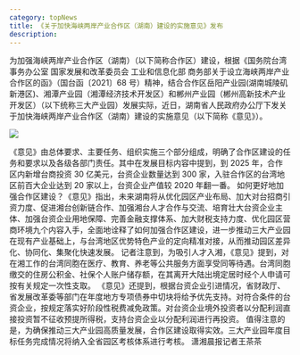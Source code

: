```yaml
---
category: topNews
title: 《关于加快海峡两岸产业合作区（湖南）建设的实施意见》发布
description:
---
```


为加强海峡两岸产业合作区（湖南）（以下简称合作区）建设，根据《国务院台湾事务办公室 国家发展和改革委员会 工业和信息化部 商务部关于设立海峡两岸产业合作区的函》（国台函〔2021〕68 号）精神，结合合作区岳阳产业园(湖南城陵矶新港区)、湘潭产业园（湘潭经济技术开发区）和郴州产业园（郴州高新技术产业开发区）（以下统称三大产业园）发展实际，近日，湖南省人民政府办公厅下发关于加快海峡两岸产业合作区（湖南）建设的实施意见（以下简称《意见》）。

![](https://pics1.baidu.com/feed/f9dcd100baa1cd114990190c4496e7f5c3ce2d01.jpeg?token=2007182312d555e7ad9fcceccad2e73e)

《意见》由总体要求、主要任务、组织实施三个部分组成，明确了合作区建设的任务和要求以及各级各部门责任。其中在发展目标内容中提到，到 2025 年，合作区内新增台商投资 30 亿美元，台资企业数量达到 300 家，入驻合作区的台湾地区前百大企业达到 20 家以上，台资企业产值较 2020 年翻一番。
如何更好地加强合作区建设？《意见》指出，未来湖南将从优化园区产业布局、加大对台招商引资力度、促进湘台创新链合作、加强湘台人才合作与交流、培育壮大台资企业主体、加强台资企业用地保障、完善金融支撑体系、加大财税支持力度、优化园区营商环境九个内容入手，全面地诠释了如何加强合作区建设，进一步推动三大产业园在现有产业基础上，与台湾地区优势特色产业的定向精准对接，从而推动园区差异化、协同化、集聚化快速发展。
记者注意到，为吸引人才入湘，《意见》提到，对在湘工作的台湾同胞在医疗、教育、养老等公共服务方面享受同等待遇。台湾同胞缴交的住房公积金、社保个人账户储存额，在其离开大陆出境定居时经个人申请可按有关规定一次性支取。
《意见》还提到，根据台资企业引进情况，省财政厅、省发展改革委等部门在年度地方专项债券中切块将给予优先支持。对符合条件的台资企业，按规定落实好阶段性税费减免政策。对台资企业境外投资者以分配利润直接投资暂不征收预提所得税，支持台资企业以分配利润进行再投资。
值得注意的是，为确保推动三大产业园高质量发展，合作区建设取得实效。三大产业园年度目标任务完成情况将纳入全省园区考核体系进行考核。
潇湘晨报记者王茶茶
